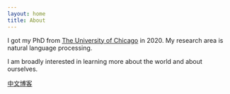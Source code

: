 ```yaml
---
layout: home
title: About
---
```


I got my PhD from [The University of Chicago](https://www.cs.uchicago.edu/) in 2020. My research area is natural language processing. 

I am broadly interested in learning more about the world and about ourselves. 

[中文博客](https://zeweichu.medium.com/)

